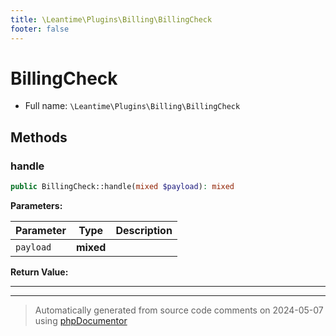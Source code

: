 ```yaml
---
title: \Leantime\Plugins\Billing\BillingCheck
footer: false
---
```


# BillingCheck





* Full name: `\Leantime\Plugins\Billing\BillingCheck`



## Methods

### handle



```php
public BillingCheck::handle(mixed $payload): mixed
```








**Parameters:**

| Parameter | Type | Description |
|-----------|------|-------------|
| `payload` | **mixed** |  |


**Return Value:**





---


---
> Automatically generated from source code comments on 2024-05-07 using [phpDocumentor](http://www.phpdoc.org/)
